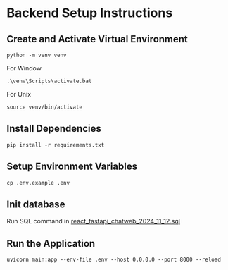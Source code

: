 # Backend Setup Instructions

## Create and Activate Virtual Environment

```
python -m venv venv
```

For Window

```
.\venv\Scripts\activate.bat
```

For Unix

```
source venv/bin/activate
```

## Install Dependencies

```
pip install -r requirements.txt
```

## Setup Environment Variables

```
cp .env.example .env
```

## Init database

Run SQL command in [react_fastapi_chatweb_2024_11_12.sql](react_fastapi_chatweb_2024_11_12.sql)

## Run the Application

```
uvicorn main:app --env-file .env --host 0.0.0.0 --port 8000 --reload
```
